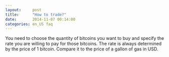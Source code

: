 ```yaml
---
layout:     post
title:      "How to trade?"
date:       2014-11-07 00:14:00
categories: en_US faq
---
```


You need to choose the quantity of bitcoins you want to buy and specify the rate you are willing to pay for those bitcoins. The rate is always determined by the price of 1 bitcoin. Compare it to the price of a gallon of gas in USD.